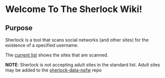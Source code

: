 # Welcome To The Sherlock Wiki!

## Purpose
Sherlock is a tool that scans social networks (and other sites) for the existence of a specified username.

The [current list](https://github.com/theyahya/sherlock/blob/master/sites.md) shows the sites that are scanned.

**NOTE**: Sherlock is not accepting adult sites in the standard list. Adult sites may be added to the [sherlock-data-nsfw](https://github.com/sherlock-project/sherlock-data-nsfw) repo
